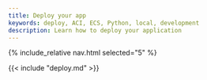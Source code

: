 ```yaml
---
title: Deploy your app
keywords: deploy, ACI, ECS, Python, local, development
description: Learn how to deploy your application
---
```


{% include_relative nav.html selected="5" %}

{{< include "deploy.md" >}}
